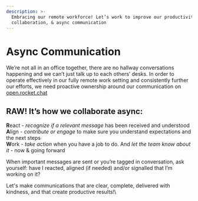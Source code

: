 ```yaml
---
description: >-
  Embracing our remote workforce! Let’s work to improve our productivity,
  collaboration, & async communication
---
```


# Async Communication

We’re not all in an office together, there are no hallway conversations happening and we can’t just talk up to each others’ desks. In order to operate effectively in our fully remote work setting and consistently further our efforts, we need proactive ownership around our communication on [open.rocket.chat](https://open.rocket.chat/home)

## RAW! It’s how we collaborate async:&#x20;

**R**eact - _recognize if a relevant message_ has been received and understood\
**A**lign - _contribute or engage_ to make sure you understand expectations and the next steps\
**W**ork - _take action_ when you have a job to do. And _let the team know about it_ - now & going forward

When important messages are sent or you’re tagged in conversation, ask yourself: have I reacted, aligned (if needed) and/or signalled that I’m working on it?

Let's make communications that are clear, complete, delivered with kindness, and that create productive results!\

